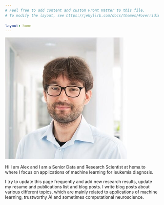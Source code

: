 ```yaml
---
# Feel free to add content and custom Front Matter to this file.
# To modify the layout, see https://jekyllrb.com/docs/themes/#overriding-theme-defaults

layout: home
---
```


![profile picture](_posts/img/cropped-me.jpg)

Hi I am Alex and I am a Senior Data and Research Scientist at hema.to where I focus on applications of machine learning for leukemia diagnosis.  

I try to update this page frequently and add new research results, update my resume and publications list and blog posts. I write blog posts about various different topics, which are mainly related to applications of machine learning, trustworthy AI and sometimes computational neuroscience.  